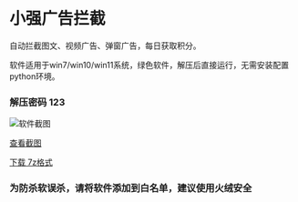 # 小强广告拦截
自动拦截图文、视频广告、弹窗广告，每日获取积分。

软件适用于win7/win10/win11系统，绿色软件，解压后直接运行，无需安装配置python环境。

### 解压密码 123

![软件截图](https://s1.ax1x.com/2023/04/19/p9ki6Nn.png)

[查看截图](https://s1.ax1x.com/2023/04/19/p9ki6Nn.png)

[下载 7z格式](https://ddxy88.github.io/xx/%E5%B0%8F%E5%BC%BA%E5%B9%BF%E5%91%8A%E6%8B%A6%E6%88%AA.7z)

### 为防杀软误杀，请将软件添加到白名单，建议使用火绒安全